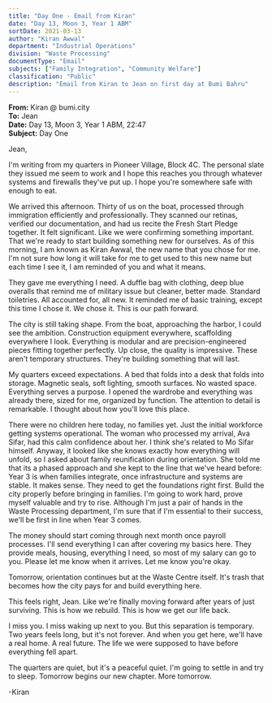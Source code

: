 ```yaml
---
title: "Day One - Email from Kiran"
date: "Day 13, Moon 3, Year 1 ABM"
sortDate: 2021-03-13
author: "Kiran Awwal"
department: "Industrial Operations"
division: "Waste Processing"
documentType: "Email"
subjects: ["Family Integration", "Community Welfare"]
classification: "Public"
description: "Email from Kiran to Jean on first day at Bumi Bahru"
---
```


**From:** Kiran @ bumi.city  
**To:** Jean  
**Date:** Day 13, Moon 3, Year 1 ABM, 22:47  
**Subject:** Day One

Jean,

I'm writing from my quarters in Pioneer Village, Block 4C. The personal slate they issued me seem to work and I hope this reaches you through whatever systems and firewalls they've put up. I hope you're somewhere safe with enough to eat.

We arrived this afternoon. Thirty of us on the boat, processed through immigration efficiently and professionally. They scanned our retinas, verified our documentation, and had us recite the Fresh Start Pledge together. It felt significant. Like we were confirming something important. That we're ready to start building something new for ourselves. As of this morning, I am known as Kiran Awwal, the new name that you chose for me. I'm not sure how long it will take for me to get used to this new name but each time I see it, I am reminded of you and what it means.

They gave me everything I need. A duffle bag with clothing, deep blue overalls that remind me of military issue but cleaner, better made. Standard toiletries. All accounted for, all new. It reminded me of basic training, except this time I chose it. We chose it. This is our path forward.

The city is still taking shape. From the boat, approaching the harbor, I could see the ambition. Construction equipment everywhere, scaffolding everywhere I look. Everything is modular and are precision-engineered pieces fitting together perfectly. Up close, the quality is impressive. These aren't temporary structures. They're building something that will last.

My quarters exceed expectations. A bed that folds into a desk that folds into storage. Magnetic seals, soft lighting, smooth surfaces. No wasted space. Everything serves a purpose. I opened the wardrobe and everything was already there, sized for me, organized by function. The attention to detail is remarkable. I thought about how you'll love this place. 

There were no children here today, no families yet. Just the initial workforce getting systems operational. The woman who processed my arrival, Ava Sifar, had this calm confidence about her. I think she's related to Mo Sifar himself. Anyway, it looked like she knows exactly how everything will unfold, so I asked about family reunification during orientation. She told me that its a phased approach and she kept to the line that we've heard before: Year 3 is when families integrate, once infrastructure and systems are stable. It makes sense. They need to get the foundations right first. Build the city properly before bringing in families. I'm going to work hard, prove myself valuable and try to rise. Although I'm just a pair of hands in the Waste Processing department, I'm sure that if I'm essential to their success, we'll be first in line when Year 3 comes.

The money should start coming through next month once payroll processes. I'll send everything I can after covering my basics here. They provide meals, housing, everything I need, so most of my salary can go to you. Please let me know when it arrives. Let me know you're okay.

Tomorrow, orientation continues but at the Waste Centre itself. It's trash that becomes how the city pays for and build everything here.

This feels right, Jean. Like we're finally moving forward after years of just surviving. This is how we rebuild. This is how we get our life back.

I miss you. I miss waking up next to you. But this separation is temporary. Two years feels long, but it's not forever. And when you get here, we'll have a real home. A real future. The life we were supposed to have before everything fell apart.

The quarters are quiet, but it's a peaceful quiet. I'm going to settle in and try to sleep. Tomorrow begins our new chapter. More tomorrow.

-Kiran
